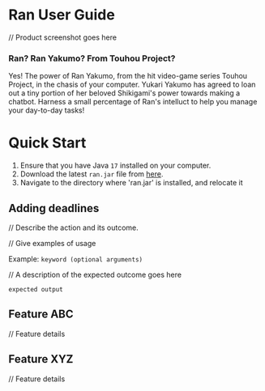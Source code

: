 # Ran User Guide

// Product screenshot goes here

### Ran? Ran Yakumo? From Touhou Project?
Yes!
The power of Ran Yakumo, from the hit video-game series Touhou Project, in the chasis of your computer.
Yukari Yakumo has agreed to loan out a tiny portion of her beloved Shikigami's power towards making a chatbot. Harness a small percentage of Ran's intelluct to help you manage your day-to-day tasks! 

# Quick Start
1. Ensure that you have Java `17` installed on your computer.
2. Download the latest `ran.jar` file from [here](https://github.com/3CCLY/ip/releases).
3. Navigate to the directory where 'ran.jar' is installed, and relocate it 

## Adding deadlines

// Describe the action and its outcome.

// Give examples of usage

Example: `keyword (optional arguments)`

// A description of the expected outcome goes here

```
expected output
```

## Feature ABC

// Feature details


## Feature XYZ

// Feature details
